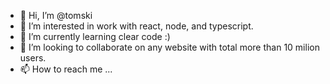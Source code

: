 - 👋 Hi, I’m @tomski
- 👀 I’m interested in work with react, node, and typescript.
- 🌱 I’m currently learning clear code :) 
- 💞️ I’m looking to collaborate on any website with total more than 10 milion users.
- 📫 How to reach me ...

<!---
mitorski/mitorski is a ✨ special ✨ repository because its `README.md` (this file) appears on your GitHub profile.
You can click the Preview link to take a look at your changes.
--->
